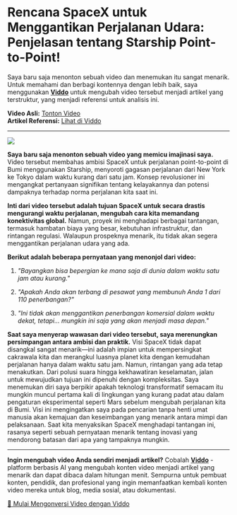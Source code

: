 # Rencana SpaceX untuk Menggantikan Perjalanan Udara: Penjelasan tentang Starship Point-to-Point!

Saya baru saja menonton sebuah video dan menemukan itu sangat menarik. Untuk memahami dan berbagi kontennya dengan lebih baik, saya menggunakan **[Viddo](https://viddo.pro/)** untuk mengubah video tersebut menjadi artikel yang terstruktur, yang menjadi referensi untuk analisis ini.

**Video Asli:** [Tonton Video](https://www.youtube.com/watch?v=WAOvaeeD9-Q)  
**Artikel Referensi:** [Lihat di Viddo](https://viddo.pro/zh/video-result/8ea4c77b-8bac-4647-aa80-57ae1722c872)

---

![](https://img.youtube.com/vi/WAOvaeeD9-Q/0.jpg)

**Saya baru saja menonton sebuah video yang memicu imajinasi saya.** Video tersebut membahas ambisi SpaceX untuk perjalanan point-to-point di Bumi menggunakan Starship, menyoroti gagasan perjalanan dari New York ke Tokyo dalam waktu kurang dari satu jam. Konsep revolusioner ini mengangkat pertanyaan signifikan tentang kelayakannya dan potensi dampaknya terhadap norma perjalanan kita saat ini.

**Inti dari video tersebut adalah tujuan SpaceX untuk secara drastis mengurangi waktu perjalanan, mengubah cara kita memandang konektivitas global.** Namun, proyek ini menghadapi berbagai tantangan, termasuk hambatan biaya yang besar, kebutuhan infrastruktur, dan rintangan regulasi. Walaupun prospeknya menarik, itu tidak akan segera menggantikan perjalanan udara yang ada.

**Berikut adalah beberapa pernyataan yang menonjol dari video:**

1. *"Bayangkan bisa bepergian ke mana saja di dunia dalam waktu satu jam atau kurang."*

2. *"Apakah Anda akan terbang di pesawat yang membunuh Anda 1 dari 110 penerbangan?"*

3. *"Ini tidak akan menggantikan penerbangan komersial dalam waktu dekat, tetapi... mungkin ini saja yang akan menjadi masa depan."*

**Saat saya menyerap wawasan dari video tersebut, saya merenungkan persimpangan antara ambisi dan praktik.** Visi SpaceX tidak dapat disangkal sangat menarik—ini adalah impian untuk mempersingkat cakrawala kita dan merangkul luasnya planet kita dengan kemudahan perjalanan hanya dalam waktu satu jam. Namun, rintangan yang ada tetap menakutkan. Dari polusi suara hingga kekhawatiran keselamatan, jalan untuk mewujudkan tujuan ini dipenuhi dengan kompleksitas. Saya menemukan diri saya berpikir apakah teknologi transformatif semacam itu mungkin muncul pertama kali di lingkungan yang kurang padat atau dalam pengaturan eksperimental seperti Mars sebelum mengubah perjalanan kita di Bumi. Visi ini mengingatkan saya pada pencarian tanpa henti umat manusia akan kemajuan dan keseimbangan yang menarik antara mimpi dan pelaksanaan. Saat kita menyaksikan SpaceX menghadapi tantangan ini, rasanya seperti sebuah pernyataan menarik tentang inovasi yang mendorong batasan dari apa yang tampaknya mungkin.

---

**Ingin mengubah video Anda sendiri menjadi artikel?** Cobalah **[Viddo](https://viddo.pro/)** - platform berbasis AI yang mengubah konten video menjadi artikel yang menarik dan dapat dibaca dalam hitungan menit. Sempurna untuk pembuat konten, pendidik, dan profesional yang ingin memanfaatkan kembali konten video mereka untuk blog, media sosial, atau dokumentasi.

[🚀 Mulai Mengonversi Video dengan Viddo](https://viddo.pro/)
